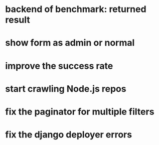 # backend of benchmark: returned result
# show form as admin or normal
# improve the success rate
# start crawling Node.js repos
# fix the paginator for multiple filters
# fix the django deployer errors
